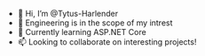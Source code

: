 - 👋 Hi, I’m @Tytus-Harlender
- 👀 Engineering is in the scope of my intrest
- 🌱 Currently learning ASP.NET Core
- 📫 Looking to collaborate on interesting projects!

<!---
Tytus-Harlender/Tytus-Harlender is a ✨ special ✨ repository because its `README.md` (this file) appears on your GitHub profile.
You can click the Preview link to take a look at your changes.
--->
